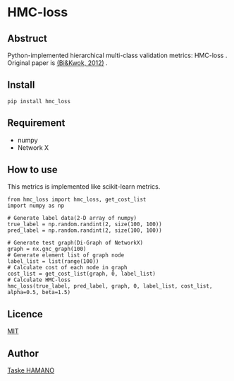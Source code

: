 HMC-loss
====

## Abstruct
Python-implemented hierarchical multi-class validation metrics: HMC-loss .
Original paper is [(Bi&Kwok, 2012)](http://ieeexplore.ieee.org/abstract/document/6413911/) .

## Install
```
pip install hmc_loss
```

## Requirement
* numpy
* Network X

## How to use
This metrics is implemented like scikit-learn metrics.

```
from hmc_loss import hmc_loss, get_cost_list
import numpy as np

# Generate label data(2-D array of numpy)
true_label = np.random.randint(2, size(100, 100))
pred_label = np.random.randint(2, size(100, 100))

# Generate test graph(Di-Graph of NetworkX)
graph = nx.gnc_graph(100)
# Generate element list of graph node
label_list = list(range(100))
# Calculate cost of each node in graph
cost_list = get_cost_list(graph, 0, label_list)
# Calculate HMC-loss
hmc_loss(true_label, pred_label, graph, 0, label_list, cost_list, alpha=0.5, beta=1.5)

```

## Licence
[MIT](http://choosealicense.com/licenses/mit/)

## Author
[Taske HAMANO](https://github.com/TaskeHAMANO)
